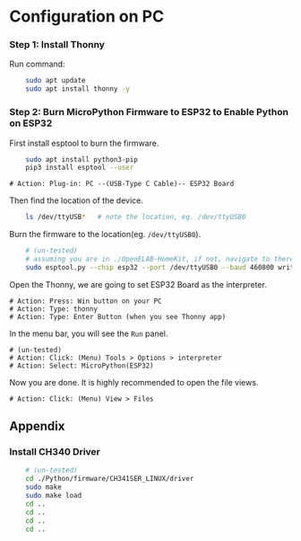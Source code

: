 # Configuration on PC

### Step 1: Install Thonny

Run command: 

```bash
    sudo apt update
    sudo apt install thonny -y
```

### Step 2: Burn MicroPython Firmware to ESP32 to Enable Python on ESP32

First install esptool to burn the firmware.

```bash
    sudo apt install python3-pip
    pip3 install esptool --user
```

    # Action: Plug-in: PC --(USB-Type C Cable)-- ESP32 Board

Then find the location of the device.

```bash
    ls /dev/ttyUSB*   # note the location, eg. /dev/ttyUSB0
```
    
Burn the firmware to the location(eg. `/dev/ttyUSB0`).

```bash
    # (un-tested)
    # assuming you are in ./OpenELAB-HomeKit, if not, navigate to there
    sudo esptool.py --chip esp32 --port /dev/ttyUSB0 --baud 460800 write_flash -z 0x1000 ./Python/firmware/esp32-20210903-v1.17.bin
```

Open the Thonny, we are going to set ESP32 Board as the interpreter.

    # Action: Press: Win button on your PC
    # Action: Type: thonny
    # Action: Type: Enter Button (when you see Thonny app)

In the menu bar, you will see the `Run` panel.
    
    # (un-tested)
    # Action: Click: (Menu) Tools > Options > interpreter
    # Action: Select: MicroPython(ESP32)

Now you are done. It is highly recommended to open the file views.

    # Action: Click: (Menu) View > Files

## Appendix

### Install CH340 Driver

```bash
    # (un-tested)
    cd ./Python/firmware/CH341SER_LINUX/driver
    sudo make
    sudo make load
    cd ..
    cd ..
    cd ..
    cd ..
```
